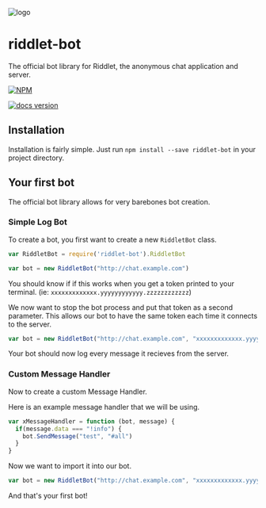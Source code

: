 ![logo](https://riddletchat.firebaseapp.com/static/media/logo.786543bd.png)

# riddlet-bot

The official bot library for Riddlet, the anonymous chat application and server.

[![NPM](https://nodei.co/npm/riddlet-bot.png)](https://www.npmjs.com/package/riddlet-bot)

[![docs version](https://img.shields.io/badge/docs%20version-v0.11.0-orange.svg)](http://riddlet-docs.afroraydude.com/botinstall/)

## Installation

Installation is fairly simple. Just run `npm install --save riddlet-bot` in your project directory.

## Your first bot

The official bot library allows for very barebones bot creation.

### Simple Log Bot

To create a bot, you first want to create a new `RiddletBot` class.

```js
var RiddletBot = require('riddlet-bot').RiddletBot

var bot = new RiddletBot("http://chat.example.com")
```

You should know if if this works when you get a token printed to your terminal. (ie: `xxxxxxxxxxxxx.yyyyyyyyyyyy.zzzzzzzzzzzz`)

We now want to stop the bot process and put that token as a second parameter. This allows our bot to have the same token each time it connects to the server.

```js
var bot = new RiddletBot("http://chat.example.com", "xxxxxxxxxxxxx.yyyyyyyyyyyy.zzzzzzzzzzzz")
```

Your bot should now log every message it recieves from the server. 

### Custom Message Handler

Now to create a custom Message Handler.

Here is an example message handler that we will be using.

```js
var xMessageHandler = function (bot, message) {
  if(message.data === "!info") {
    bot.SendMessage("test", "#all")
  }
}
```

Now we want to import it into our bot.

```js
var bot = new RiddletBot("http://chat.example.com", "xxxxxxxxxxxxx.yyyyyyyyyyyy.zzzzzzzzzzzz", xMessageHandler)
```

And that's your first bot!

